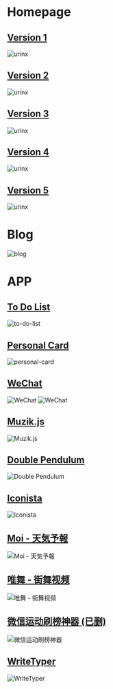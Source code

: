Homepage
========

[Version 1](http://urinx.github.io/v1/)
-----------
![urinx](screenshot/v1.png)

[Version 2](http://urinx.github.io/v2/)
-----------
![urinx](screenshot/v2.png)

[Version 3](http://urinx.github.io/v3/)
-----------
![urinx](screenshot/v3.png)

[Version 4](http://urinx.github.io/v4/)
-----------
![urinx](screenshot/v4.png)

[Version 5](http://urinx.github.io/v5/)
-----------
![urinx](screenshot/v5.png)

Blog
===
![blog](screenshot/blog.png)

APP
===

[To Do List](http://urinx.github.io/app/to-do-list/)
------------
![to-do-list](screenshot/todolist.png)

[Personal Card](http://urinx.github.io/app/personal-card/)
------------
![personal-card](screenshot/personalcard.png)

[WeChat](http://urinx.github.io/app/wechat/)
------------
![WeChat](screenshot/wechat_0.png)
![WeChat](screenshot/wechat_1.png)

[Muzik.js](http://urinx.github.io/app/muzik-js/)
------------
![Muzik.js](screenshot/muzik.js.png)

[Double Pendulum](http://urinx.github.io/app/double-pendulum/)
------------
![Double Pendulum](screenshot/DoublePendulum.png)

[Iconista](http://urinx.github.io/app/iconista/)
------------
![Iconista](screenshot/Iconista.png)

[Moi - 天気予報](http://urinx.github.io/app/moi/)
------------
![Moi - 天気予報](screenshot/Moi.png)

[唯舞 - 街舞视频](https://github.com/Urinx/Vu)
------------
![唯舞 - 街舞视频](screenshot/vu.png)

[微信运动刷榜神器 (已删)]()
------------
![微信运动刷榜神器](screenshot/weixinwalk.png)

[WriteTyper](http://urinx.github.io/app/writetyper/)
------------
![WriteTyper](screenshot/writetyper.png)

